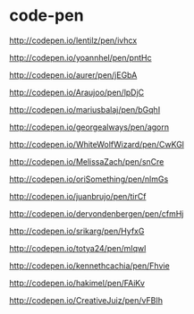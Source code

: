 code-pen
========
http://codepen.io/lentilz/pen/ivhcx

http://codepen.io/yoannhel/pen/pntHc

http://codepen.io/aurer/pen/jEGbA

http://codepen.io/Araujoo/pen/lpDjC

http://codepen.io/mariusbalaj/pen/bGqhI

http://codepen.io/georgealways/pen/agorn

http://codepen.io/WhiteWolfWizard/pen/CwKGl

http://codepen.io/MelissaZach/pen/snCre

http://codepen.io/oriSomething/pen/nlmGs

http://codepen.io/juanbrujo/pen/tirCf

http://codepen.io/dervondenbergen/pen/cfmHj

http://codepen.io/srikarg/pen/HyfxG

http://codepen.io/totya24/pen/mIqwl

http://codepen.io/kennethcachia/pen/Fhvie

http://codepen.io/hakimel/pen/FAiKv

http://codepen.io/CreativeJuiz/pen/vFBIh
